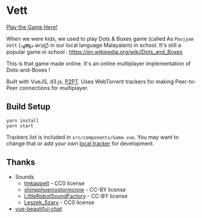 # Vett

[Play the Game Here!](https://dots.subinsb.com)

When we were kids, we used to play Dots & Boxes game (called As `Poojyam Vett` (പൂജ്യം വെട്ട്) in our local language Malayalam) in school. It's still a popular game in school : https://en.wikipedia.org/wiki/Dots_and_Boxes

This is that game made online. It's an online multiplayer implementation of Dots-and-Boxes !

Built with VueJS, d3.js, [P2PT](//github.com/subins2000/p2pt). Uses WebTorrent trackers for making Peer-to-Peer connections for multiplayer.

## Build Setup

```
yarn install
yarn start
```

Trackers list is included in `src/components/Game.vue`. You may want to change that or add your own [local tracker](https://github.com/subins2000/p2pt/blob/master/startTracker.js) for development.

## Thanks

* Sounds
  * [tmkappelt](https://freesound.org/people/tmkappelt/sounds/85702/) - CC0 license
  * [shinephoenixstormcrow](https://freesound.org/people/shinephoenixstormcrow/sounds/337049/) - CC-BY license
  * [LittleRobotSoundFactory](https://freesound.org/people/LittleRobotSoundFactory/sounds/270404/) - CC-BY license
  * [Leszek_Szary](https://freesound.org/people/Leszek_Szary/sounds/146735/) - CC0 license
* [vue-beautiful-chat](https://github.com/mattmezza/vue-beautiful-chat)